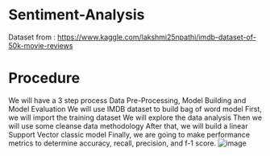 # Sentiment-Analysis
Dataset from : https://www.kaggle.com/lakshmi25npathi/imdb-dataset-of-50k-movie-reviews
# Procedure 
We will have a  3 step process  Data Pre-Processing, Model Building and Model Evaluation
We will use IMDB dataset to build bag of word model
First, we will import the training dataset
We will explore the data analysis 
Then we will use some cleanse data methodology 
After that, we will build a linear Support Vector classic model
Finally, we  are going to make performance metrics to determine accuracy, recall, precision, and f-1 score. 
![image](https://user-images.githubusercontent.com/99052999/153984867-d0d483f8-10eb-4942-b3b7-0c509492834e.png)
